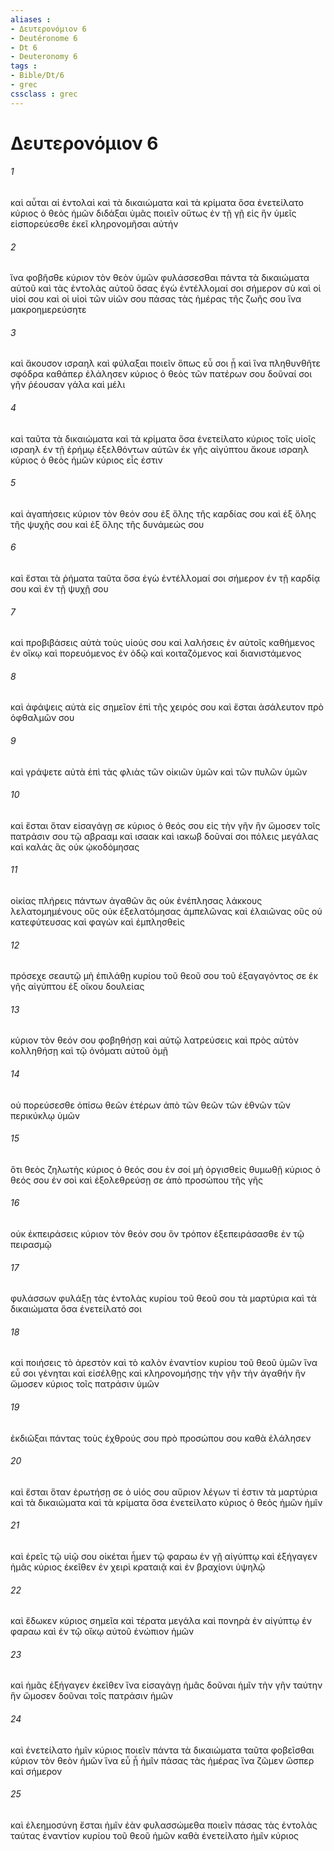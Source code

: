 ```yaml
---
aliases : 
- Δευτερονόμιον 6
- Deutéronome 6
- Dt 6
- Deuteronomy 6
tags : 
- Bible/Dt/6
- grec
cssclass : grec
---
```


# Δευτερονόμιον 6

###### 1
καὶ αὗται αἱ ἐντολαὶ καὶ τὰ δικαιώματα καὶ τὰ κρίματα ὅσα ἐνετείλατο κύριος ὁ θεὸς ἡμῶν διδάξαι ὑμᾶς ποιεῖν οὕτως ἐν τῇ γῇ εἰς ἣν ὑμεῖς εἰσπορεύεσθε ἐκεῖ κληρονομῆσαι αὐτήν
###### 2
ἵνα φοβῆσθε κύριον τὸν θεὸν ὑμῶν φυλάσσεσθαι πάντα τὰ δικαιώματα αὐτοῦ καὶ τὰς ἐντολὰς αὐτοῦ ὅσας ἐγὼ ἐντέλλομαί σοι σήμερον σὺ καὶ οἱ υἱοί σου καὶ οἱ υἱοὶ τῶν υἱῶν σου πάσας τὰς ἡμέρας τῆς ζωῆς σου ἵνα μακροημερεύσητε
###### 3
καὶ ἄκουσον ισραηλ καὶ φύλαξαι ποιεῖν ὅπως εὖ σοι ᾖ καὶ ἵνα πληθυνθῆτε σφόδρα καθάπερ ἐλάλησεν κύριος ὁ θεὸς τῶν πατέρων σου δοῦναί σοι γῆν ῥέουσαν γάλα καὶ μέλι
###### 4
καὶ ταῦτα τὰ δικαιώματα καὶ τὰ κρίματα ὅσα ἐνετείλατο κύριος τοῖς υἱοῖς ισραηλ ἐν τῇ ἐρήμῳ ἐξελθόντων αὐτῶν ἐκ γῆς αἰγύπτου ἄκουε ισραηλ κύριος ὁ θεὸς ἡμῶν κύριος εἷς ἐστιν
###### 5
καὶ ἀγαπήσεις κύριον τὸν θεόν σου ἐξ ὅλης τῆς καρδίας σου καὶ ἐξ ὅλης τῆς ψυχῆς σου καὶ ἐξ ὅλης τῆς δυνάμεώς σου
###### 6
καὶ ἔσται τὰ ῥήματα ταῦτα ὅσα ἐγὼ ἐντέλλομαί σοι σήμερον ἐν τῇ καρδίᾳ σου καὶ ἐν τῇ ψυχῇ σου
###### 7
καὶ προβιβάσεις αὐτὰ τοὺς υἱούς σου καὶ λαλήσεις ἐν αὐτοῖς καθήμενος ἐν οἴκῳ καὶ πορευόμενος ἐν ὁδῷ καὶ κοιταζόμενος καὶ διανιστάμενος
###### 8
καὶ ἀφάψεις αὐτὰ εἰς σημεῖον ἐπὶ τῆς χειρός σου καὶ ἔσται ἀσάλευτον πρὸ ὀφθαλμῶν σου
###### 9
καὶ γράψετε αὐτὰ ἐπὶ τὰς φλιὰς τῶν οἰκιῶν ὑμῶν καὶ τῶν πυλῶν ὑμῶν
###### 10
καὶ ἔσται ὅταν εἰσαγάγῃ σε κύριος ὁ θεός σου εἰς τὴν γῆν ἣν ὤμοσεν τοῖς πατράσιν σου τῷ αβρααμ καὶ ισαακ καὶ ιακωβ δοῦναί σοι πόλεις μεγάλας καὶ καλάς ἃς οὐκ ᾠκοδόμησας
###### 11
οἰκίας πλήρεις πάντων ἀγαθῶν ἃς οὐκ ἐνέπλησας λάκκους λελατομημένους οὓς οὐκ ἐξελατόμησας ἀμπελῶνας καὶ ἐλαιῶνας οὓς οὐ κατεφύτευσας καὶ φαγὼν καὶ ἐμπλησθεὶς
###### 12
πρόσεχε σεαυτῷ μὴ ἐπιλάθῃ κυρίου τοῦ θεοῦ σου τοῦ ἐξαγαγόντος σε ἐκ γῆς αἰγύπτου ἐξ οἴκου δουλείας
###### 13
κύριον τὸν θεόν σου φοβηθήσῃ καὶ αὐτῷ λατρεύσεις καὶ πρὸς αὐτὸν κολληθήσῃ καὶ τῷ ὀνόματι αὐτοῦ ὀμῇ
###### 14
οὐ πορεύσεσθε ὀπίσω θεῶν ἑτέρων ἀπὸ τῶν θεῶν τῶν ἐθνῶν τῶν περικύκλῳ ὑμῶν
###### 15
ὅτι θεὸς ζηλωτὴς κύριος ὁ θεός σου ἐν σοί μὴ ὀργισθεὶς θυμωθῇ κύριος ὁ θεός σου ἐν σοὶ καὶ ἐξολεθρεύσῃ σε ἀπὸ προσώπου τῆς γῆς
###### 16
οὐκ ἐκπειράσεις κύριον τὸν θεόν σου ὃν τρόπον ἐξεπειράσασθε ἐν τῷ πειρασμῷ
###### 17
φυλάσσων φυλάξῃ τὰς ἐντολὰς κυρίου τοῦ θεοῦ σου τὰ μαρτύρια καὶ τὰ δικαιώματα ὅσα ἐνετείλατό σοι
###### 18
καὶ ποιήσεις τὸ ἀρεστὸν καὶ τὸ καλὸν ἐναντίον κυρίου τοῦ θεοῦ ὑμῶν ἵνα εὖ σοι γένηται καὶ εἰσέλθῃς καὶ κληρονομήσῃς τὴν γῆν τὴν ἀγαθήν ἣν ὤμοσεν κύριος τοῖς πατράσιν ὑμῶν
###### 19
ἐκδιῶξαι πάντας τοὺς ἐχθρούς σου πρὸ προσώπου σου καθὰ ἐλάλησεν
###### 20
καὶ ἔσται ὅταν ἐρωτήσῃ σε ὁ υἱός σου αὔριον λέγων τί ἐστιν τὰ μαρτύρια καὶ τὰ δικαιώματα καὶ τὰ κρίματα ὅσα ἐνετείλατο κύριος ὁ θεὸς ἡμῶν ἡμῖν
###### 21
καὶ ἐρεῖς τῷ υἱῷ σου οἰκέται ἦμεν τῷ φαραω ἐν γῇ αἰγύπτῳ καὶ ἐξήγαγεν ἡμᾶς κύριος ἐκεῖθεν ἐν χειρὶ κραταιᾷ καὶ ἐν βραχίονι ὑψηλῷ
###### 22
καὶ ἔδωκεν κύριος σημεῖα καὶ τέρατα μεγάλα καὶ πονηρὰ ἐν αἰγύπτῳ ἐν φαραω καὶ ἐν τῷ οἴκῳ αὐτοῦ ἐνώπιον ἡμῶν
###### 23
καὶ ἡμᾶς ἐξήγαγεν ἐκεῖθεν ἵνα εἰσαγάγῃ ἡμᾶς δοῦναι ἡμῖν τὴν γῆν ταύτην ἣν ὤμοσεν δοῦναι τοῖς πατράσιν ἡμῶν
###### 24
καὶ ἐνετείλατο ἡμῖν κύριος ποιεῖν πάντα τὰ δικαιώματα ταῦτα φοβεῖσθαι κύριον τὸν θεὸν ἡμῶν ἵνα εὖ ᾖ ἡμῖν πάσας τὰς ἡμέρας ἵνα ζῶμεν ὥσπερ καὶ σήμερον
###### 25
καὶ ἐλεημοσύνη ἔσται ἡμῖν ἐὰν φυλασσώμεθα ποιεῖν πάσας τὰς ἐντολὰς ταύτας ἐναντίον κυρίου τοῦ θεοῦ ἡμῶν καθὰ ἐνετείλατο ἡμῖν κύριος
